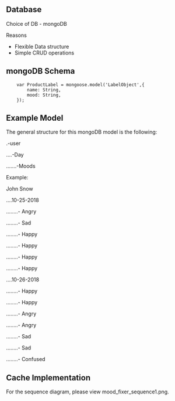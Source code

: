 ## Database
Choice of DB - mongoDB

Reasons
- Flexible Data structure
- Simple CRUD operations

## mongoDB Schema
```
    var ProductLabel = mongoose.model('LabelObject',{
        name: String, 
        mood: String, 
    });
```

## Example Model
The general structure for this mongoDB model is the following:

.-user

....-Day

.......-Moods
       

Example:

John Snow

....10-25-2018

........- Angry

........- Sad

........- Happy

........- Happy

........- Happy

........- Happy

....10-26-2018

........- Happy

........- Happy

........- Angry

........- Angry

........- Sad

........- Sad

........- Confused

## Cache Implementation


For the sequence diagram, please view mood_fixer_sequence1.png.
